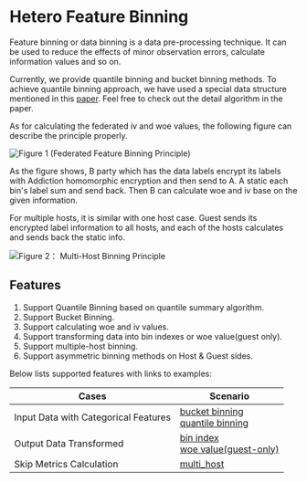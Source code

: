 # Hetero Feature Binning

Feature binning or data binning is a data pre-processing technique. It
can be used to reduce the effects of minor observation errors, calculate
information values and so on.

Currently, we provide quantile binning and bucket binning methods. To
achieve quantile binning approach, we have used a special data structure
mentioned in this
[paper](https://www.researchgate.net/profile/Michael_Greenwald/publication/2854033_Space-Efficient_Online_Computation_of_Quantile_Summaries/links/0f317533ee009cd3f3000000/Space-Efficient-Online-Computation-of-Quantile-Summaries.pdf).
Feel free to check out the detail algorithm in the paper.

As for calculating the federated iv and woe values, the following figure
can describe the principle properly.

![Figure 1 (Federated Feature Binning
Principle)](../../images/binning_principle.png)

As the figure shows, B party which has the data labels encrypt its
labels with Addiction homomorphic encryption and then send to A. A
static each bin's label sum and send back. Then B can calculate woe and
iv base on the given information.

For multiple hosts, it is similar with one host case. Guest sends its
encrypted label information to all hosts, and each of the hosts
calculates and sends back the static info.

![Figure 2： Multi-Host Binning
Principle](../../images/multiple_host_binning.png)

## Features

1. Support Quantile Binning based on quantile summary algorithm.
2. Support Bucket Binning.
3. Support calculating woe and iv values.
4. Support transforming data into bin indexes or woe value(guest only).
5. Support multiple-host binning.
6. Support asymmetric binning methods on Host & Guest sides.

Below lists supported features with links to examples:

| Cases                                | Scenario                                                                                                                                                                             	                                |
|--------------------------------------|-----------------------------------------------------------------------------------------------------------------------------------------------------------------------------------------------------------------------|
| Input Data with Categorical Features | [bucket binning](../../../examples/pipeline/hetero_feature_binning/test_feature_binning_bucket.py) <br> [quantile binning](../../../examples/pipeline/hetero_feature_binning/test_feature_binning_quantile.py)        |
| Output Data Transformed              | [bin index](../../../examples/pipeline/hetero_feature_binning/test_feature_binning_asymmetric.py) <br> [woe value(guest-only)](.../../../examples/pipeline/hetero_feature_binning/test_feature_binning_asymmetric.py) |
| Skip Metrics Calculation             | [multi_host](../../../examples/pipeline/hetero_feature_binning/test_feature_binning_multi_host.py)                                           	                                                                        |


